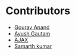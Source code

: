 # Contributors

- [Gourav Anand](https://github.com/gouravanand662)
- [Ayush Gautam](https://github.com/iyoushhhhh)
- [AJAX](https://github.com/AJAX857)
- [Samarth kumar](https://github.com/samarthku)
